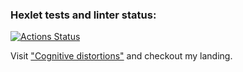### Hexlet tests and linter status:
[![Actions Status](https://github.com/Aintdead86/layout-designer-project-lvl1/workflows/hexlet-check/badge.svg)](https://github.com/Aintdead86/layout-designer-project-lvl1/actions)

Visit ["Cognitive distortions"](http://antonnewby-layout-lvl1.surge.sh) and checkout my landing.